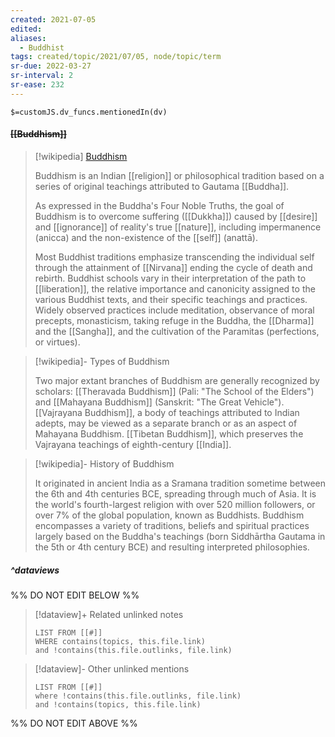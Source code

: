 ```yaml
---
created: 2021-07-05
edited: 
aliases:
  - Buddhist
tags: created/topic/2021/07/05, node/topic/term
sr-due: 2022-03-27
sr-interval: 2
sr-ease: 232
---
```

`$=customJS.dv_funcs.mentionedIn(dv)`

#### <s class="topic-title">[[Buddhism]]</s> 

> [!wikipedia] [Buddhism](https://en.wikipedia.org/wiki/Buddhism)
> 
> Buddhism is an Indian [[religion]] or philosophical tradition based on a series of original teachings attributed to Gautama [[Buddha]]. 
> 
> As expressed in the Buddha's Four Noble Truths, the goal of Buddhism is to overcome suffering ([[Dukkha]]) caused by [[desire]] and [[ignorance]] of reality's true [[nature]], including impermanence (anicca) and the non-existence of the [[self]] (anattā). 
> 
> Most Buddhist traditions emphasize transcending the individual self through the attainment of [[Nirvana]] ending the cycle of death and rebirth. 
> Buddhist schools vary in their interpretation of the path to [[liberation]], the relative importance and canonicity assigned to the various Buddhist texts, and their specific teachings and practices.
> Widely observed practices include meditation, observance of moral precepts, monasticism, taking refuge in the Buddha, the [[Dharma]] and the [[Sangha]], and the cultivation of the Paramitas (perfections, or virtues).

> [!wikipedia]- Types of Buddhism
> 
> Two major extant branches of Buddhism are generally recognized by scholars: [[Theravada Buddhism]] (Pali: "The School of the Elders") and [[Mahayana Buddhism]] (Sanskrit: "The Great Vehicle"). [[Vajrayana Buddhism]], a body of teachings attributed to Indian adepts, may be viewed as a separate branch or as an aspect of Mahayana Buddhism. [[Tibetan Buddhism]], which preserves the Vajrayana teachings of eighth-century [[India]]. 
>

> [!wikipedia]- History of Buddhism
> 
> It originated in ancient India as a Sramana tradition sometime between the 6th and 4th centuries BCE, spreading through much of Asia. It is the world's fourth-largest religion with over 520 million followers, or over 7% of the global population, known as Buddhists. Buddhism encompasses a variety of traditions, beliefs and spiritual practices largely based on the Buddha's teachings (born Siddhārtha Gautama in the 5th or 4th century BCE) and resulting interpreted philosophies.

##### ^dataviews

%% DO NOT EDIT BELOW %%
> [!dataview]+ Related unlinked notes
> ```dataview
> LIST FROM [[#]]
> WHERE contains(topics, this.file.link)
> and !contains(this.file.outlinks, file.link)
> ```
 
> [!dataview]- Other unlinked mentions
> ```dataview
> LIST FROM [[#]]
> where !contains(this.file.outlinks, file.link)
> and !contains(topics, this.file.link)
> ```

%% DO NOT EDIT ABOVE %%